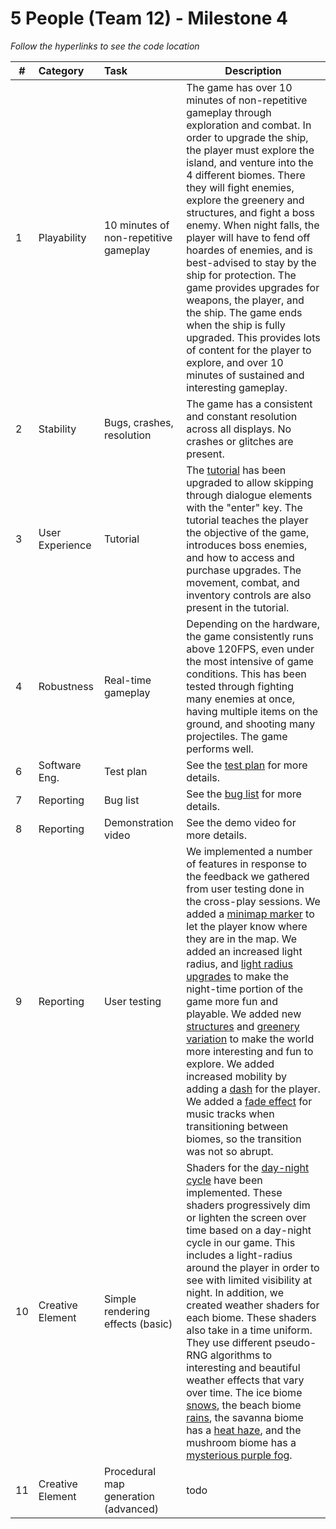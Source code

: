 # 5 People (Team 12) - Milestone 4

_Follow the hyperlinks to see the code location_

| #   | Category         | Task                                  | Description                                                                                                                                                                                                                                                                                                                                                                                                                                                                                                                                                                                                                                                                   |
| --- | :--------------- | :------------------------------------ | ----------------------------------------------------------------------------------------------------------------------------------------------------------------------------------------------------------------------------------------------------------------------------------------------------------------------------------------------------------------------------------------------------------------------------------------------------------------------------------------------------------------------------------------------------------------------------------------------------------------------------------------------------------------------------- |
| 1   | Playability      | 10 minutes of non-repetitive gameplay | The game has over 10 minutes of non-repetitive gameplay through exploration and combat. In order to upgrade the ship, the player must explore the island, and venture into the 4 different biomes. There they will fight enemies, explore the greenery and structures, and fight a boss enemy. When night falls, the player will have to fend off hoardes of enemies, and is best-advised to stay by the ship for protection. The game provides upgrades for weapons, the player, and the ship. The game ends when the ship is fully upgraded. This provides lots of content for the player to explore, and over 10 minutes of sustained and interesting gameplay.            |
| 2   | Stability        | Bugs, crashes, resolution             | The game has a consistent and constant resolution across all displays. No crashes or glitches are present.                                                                                                                                                                                                                                                                                                                                                                                                                                                                                                                                                                    |
| 3   | User Experience  | Tutorial                              | The [tutorial](LINK) has been upgraded to allow skipping through dialogue elements with the "enter" key. The tutorial teaches the player the objective of the game, introduces boss enemies, and how to access and purchase upgrades. The movement, combat, and inventory controls are also present in the tutorial.                                                                                                                                                                                                                                                                                                                                                          |
| 4   | Robustness       | Real-time gameplay                    | Depending on the hardware, the game consistently runs above 120FPS, even under the most intensive of game conditions. This has been tested through fighting many enemies at once, having multiple items on the ground, and shooting many projectiles. The game performs well.                                                                                                                                                                                                                                                                                                                                                                                                 |
| 6   | Software Eng.    | Test plan                             | See the [test plan](doc/test-plan.md) for more details.                                                                                                                                                                                                                                                                                                                                                                                                                                                                                                                                                                                                                       |
| 7   | Reporting        | Bug list                              | See the [bug list](doc/bug-report.csv) for more details.                                                                                                                                                                                                                                                                                                                                                                                                                                                                                                                                                                                                                      |
| 8   | Reporting        | Demonstration video                   | See the demo video for more details.                                                                                                                                                                                                                                                                                                                                                                                                                                                                                                                                                                                                                                          |
| 9   | Reporting        | User testing                          | We implemented a number of features in response to the feedback we gathered from user testing done in the cross-play sessions. We added a [minimap marker](LINK) to let the player know where they are in the map. We added an increased light radius, and [light radius upgrades](LINK) to make the night-time portion of the game more fun and playable. We added new [structures](LINK) and [greenery variation](LINK) to make the world more interesting and fun to explore. We added increased mobility by adding a [dash](LINK) for the player. We added a [fade effect](LINK) for music tracks when transitioning between biomes, so the transition was not so abrupt. |
| 10  | Creative Element | Simple rendering effects (basic)      | Shaders for the [day-night cycle](LINK) have been implemented. These shaders progressively dim or lighten the screen over time based on a day-night cycle in our game. This includes a light-radius around the player in order to see with limited visibility at night. In addition, we created weather shaders for each biome. These shaders also take in a time uniform. They use different pseudo-RNG algorithms to interesting and beautiful weather effects that vary over time. The ice biome [snows](LINK), the beach biome [rains](LINK), the savanna biome has a [heat haze](LINK), and the mushroom biome has a [mysterious purple fog](LINK).                      |
| 11  | Creative Element | Procedural map generation (advanced)  | todo                                                                                                                                                                                                                                                                                                                                                                                                                                                                                                                                                                                                                                                                          |
